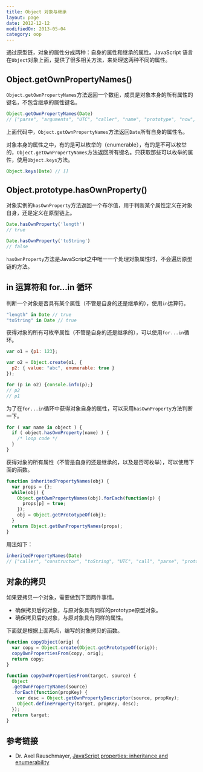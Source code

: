 ```yaml
---
title: Object 对象与继承
layout: page
date: 2012-12-12
modifiedOn: 2013-05-04
category: oop
---
```


通过原型链，对象的属性分成两种：自身的属性和继承的属性。JavaScript 语言在`Object`对象上面，提供了很多相关方法，来处理这两种不同的属性。

## Object.getOwnPropertyNames()

`Object.getOwnPropertyNames`方法返回一个数组，成员是对象本身的所有属性的键名，不包含继承的属性键名。

```javascript
Object.getOwnPropertyNames(Date)
// ["parse", "arguments", "UTC", "caller", "name", "prototype", "now", "length"]
```

上面代码中，`Object.getOwnPropertyNames`方法返回`Date`所有自身的属性名。

对象本身的属性之中，有的是可以枚举的（enumerable），有的是不可以枚举的，`Object.getOwnPropertyNames`方法返回所有键名。只获取那些可以枚举的属性，使用`Object.keys`方法。

```javascript
Object.keys(Date) // []
```

## Object.prototype.hasOwnProperty()

对象实例的`hasOwnProperty`方法返回一个布尔值，用于判断某个属性定义在对象自身，还是定义在原型链上。

```javascript
Date.hasOwnProperty('length')
// true

Date.hasOwnProperty('toString')
// false
```

`hasOwnProperty`方法是JavaScript之中唯一一个处理对象属性时，不会遍历原型链的方法。

## in 运算符和 for...in 循环

判断一个对象是否具有某个属性（不管是自身的还是继承的），使用`in`运算符。

```javascript
"length" in Date // true
"toString" in Date // true
```

获得对象的所有可枚举属性（不管是自身的还是继承的），可以使用`for...in`循环。

```javascript
var o1 = {p1: 123};

var o2 = Object.create(o1, {
  p2: { value: "abc", enumerable: true }
});

for (p in o2) {console.info(p);}
// p2
// p1
```

为了在`for...in`循环中获得对象自身的属性，可以采用`hasOwnProperty`方法判断一下。

```javascript
for ( var name in object ) {
  if ( object.hasOwnProperty(name) ) {
    /* loop code */
  }
}
```

获得对象的所有属性（不管是自身的还是继承的，以及是否可枚举），可以使用下面的函数。

```javascript
function inheritedPropertyNames(obj) {
  var props = {};
  while(obj) {
    Object.getOwnPropertyNames(obj).forEach(function(p) {
      props[p] = true;
    });
    obj = Object.getPrototypeOf(obj);
  }
  return Object.getOwnPropertyNames(props);
}
```

用法如下：

```javascript
inheritedPropertyNames(Date)
// ["caller", "constructor", "toString", "UTC", "call", "parse", "prototype", "__defineSetter__", "__lookupSetter__", "length", "arguments", "bind", "__lookupGetter__", "isPrototypeOf", "toLocaleString", "propertyIsEnumerable", "valueOf", "apply", "__defineGetter__", "name", "now", "hasOwnProperty"]
```

## 对象的拷贝

如果要拷贝一个对象，需要做到下面两件事情。

- 确保拷贝后的对象，与原对象具有同样的prototype原型对象。
- 确保拷贝后的对象，与原对象具有同样的属性。

下面就是根据上面两点，编写的对象拷贝的函数。

```javascript
function copyObject(orig) {
  var copy = Object.create(Object.getPrototypeOf(orig));
  copyOwnPropertiesFrom(copy, orig);
  return copy;
}

function copyOwnPropertiesFrom(target, source) {
  Object
  .getOwnPropertyNames(source)
  .forEach(function(propKey) {
    var desc = Object.getOwnPropertyDescriptor(source, propKey);
    Object.defineProperty(target, propKey, desc);
  });
  return target;
}
```

## 参考链接

- Dr. Axel Rauschmayer, [JavaScript properties: inheritance and enumerability](http://www.2ality.com/2011/07/js-properties.html)
